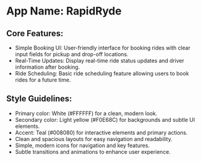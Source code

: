 # **App Name**: RapidRyde

## Core Features:

- Simple Booking UI: User-friendly interface for booking rides with clear input fields for pickup and drop-off locations.
- Real-Time Updates: Display real-time ride status updates and driver information after booking.
- Ride Scheduling: Basic ride scheduling feature allowing users to book rides for a future time.

## Style Guidelines:

- Primary color: White (#FFFFFF) for a clean, modern look.
- Secondary color: Light yellow (#F0E68C) for backgrounds and subtle UI elements.
- Accent: Teal (#008080) for interactive elements and primary actions.
- Clean and spacious layouts for easy navigation and readability.
- Simple, modern icons for navigation and key features.
- Subtle transitions and animations to enhance user experience.